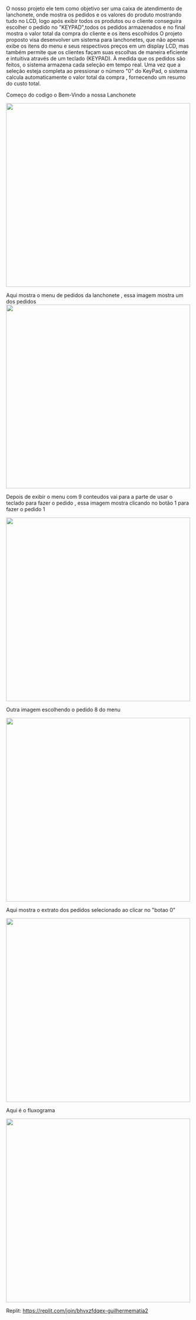 O nosso projeto ele tem como objetivo ser uma caixa de atendimento de lanchonete, onde mostra os pedidos e os valores do produto mostrando tudo no LCD, logo após exibir todos os produtos ou o cliente conseguira escolher o pedido no "KEYPAD",todos os pedidos armazenados e no final mostra o valor total da compra do cliente e os itens escolhidos
O projeto proposto visa desenvolver um sistema para lanchonetes, que não apenas exibe os itens do menu e seus respectivos preços em um display LCD, mas também permite que os clientes façam suas escolhas de maneira eficiente e intuitiva através de um teclado (KEYPAD). À medida que os pedidos são feitos, o sistema armazena cada seleção em tempo real. Uma vez que a seleção esteja completa ao pressionar o número "0" do KeyPad, o sistema calcula automaticamente o valor total da compra , fornecendo um resumo do custo total.

Começo do codigo o Bem-Vindo a nossa Lanchonete

<image src = "1_AS.png" height="500">

Aqui mostra o menu de pedidos da lanchonete , essa imagem mostra um dos pedidos 
<image src = "2_AS.png" height="500">

Depois de exibir o menu com 9 conteudos vai para a parte de usar o teclado para fazer o pedido , essa imagem mostra clicando no botão 1 para fazer o pedido 1

<image src = "3_AS.png" height="500">

Outra imagem escolhendo o pedido 8 do menu 

<image src = "4_AS.png" height="500">

Aqui mostra o extrato dos pedidos selecionado ao clicar no "botao 0"

<image src = "5_AS.png" height="500">

Aqui é o fluxograma

<image src = "Fluxograma (2).png" height="500">

Replit: https://replit.com/join/bhvxzfdqex-guilhermematia2
